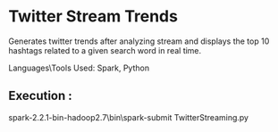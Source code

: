 # Twitter Stream Trends

Generates twitter trends after analyzing stream and displays the top 10 hashtags related to a given search word in real time.

Languages\Tools Used: Spark, Python


## Execution :
spark-2.2.1-bin-hadoop2.7\bin\spark-submit TwitterStreaming.py
